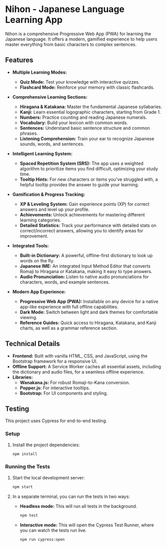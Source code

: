 # Nihon - Japanese Language Learning App

Nihon is a comprehensive Progressive Web App (PWA) for learning the Japanese language. It offers a modern, gamified experience to help users master everything from basic characters to complex sentences.

## Features

- **Multiple Learning Modes:**
    - **Quiz Mode:** Test your knowledge with interactive quizzes.
    - **Flashcard Mode:** Reinforce your memory with classic flashcards.

- **Comprehensive Learning Sections:**
    - **Hiragana & Katakana:** Master the fundamental Japanese syllabaries.
    - **Kanji:** Learn essential logographic characters, starting from Grade 1.
    - **Numbers:** Practice counting and reading Japanese numerals.
    - **Vocabulary:** Build your lexicon with common words.
    - **Sentences:** Understand basic sentence structure and common phrases.
    - **Listening Comprehension:** Train your ear to recognize Japanese sounds, words, and sentences.

- **Intelligent Learning System:**
    - **Spaced Repetition System (SRS):** The app uses a weighted algorithm to prioritize items you find difficult, optimizing your study time.
    - **Tooltip Hints:** For new characters or items you've struggled with, a helpful tooltip provides the answer to guide your learning.

- **Gamification & Progress Tracking:**
    - **XP & Leveling System:** Gain experience points (XP) for correct answers and level up your profile.
    - **Achievements:** Unlock achievements for mastering different learning categories.
    - **Detailed Statistics:** Track your performance with detailed stats on correct/incorrect answers, allowing you to identify areas for improvement.

- **Integrated Tools:**
    - **Built-in Dictionary:** A powerful, offline-first dictionary to look up words on the fly.
    - **Japanese IME:** An integrated Input Method Editor that converts Romaji to Hiragana or Katakana, making it easy to type answers.
    - **Audio Pronunciation:** Listen to native audio pronunciations for characters, words, and example sentences.

- **Modern App Experience:**
    - **Progressive Web App (PWA):** Installable on any device for a native app-like experience with full offline capabilities.
    - **Dark Mode:** Switch between light and dark themes for comfortable viewing.
    - **Reference Guides:** Quick access to Hiragana, Katakana, and Kanji charts, as well as a grammar reference section.

## Technical Details

- **Frontend:** Built with vanilla HTML, CSS, and JavaScript, using the Bootstrap framework for a responsive UI.
- **Offline Support:** A Service Worker caches all essential assets, including the dictionary and audio files, for a seamless offline experience.
- **Libraries:**
    - **Wanakana.js:** For robust Romaji-to-Kana conversion.
    - **Popper.js:** For interactive tooltips.
    - **Bootstrap:** For UI components and styling.

## Testing

This project uses Cypress for end-to-end testing.

### Setup

1.  Install the project dependencies:
    ```bash
    npm install
    ```

### Running the Tests

1.  Start the local development server:
    ```bash
    npm start
    ```

2.  In a separate terminal, you can run the tests in two ways:

    -   **Headless mode:** This will run all tests in the background.
        ```bash
        npm test
        ```

    -   **Interactive mode:** This will open the Cypress Test Runner, where you can watch the tests run live.
        ```bash
        npm run cypress:open
        ```